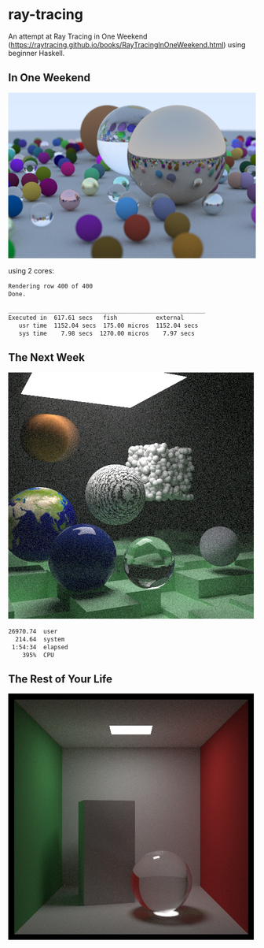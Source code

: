 # ray-tracing
An attempt at Ray Tracing in One Weekend (https://raytracing.github.io/books/RayTracingInOneWeekend.html) using beginner Haskell.

## In One Weekend
![Final image](./finalimage.png)

using 2 cores:

    Rendering row 400 of 400
    Done.

    ________________________________________________________
    Executed in  617.61 secs   fish           external
       usr time  1152.04 secs  175.00 micros  1152.04 secs
       sys time    7.98 secs  1270.00 micros    7.97 secs

## The Next Week
![Final scene](./finalScene400.png)

    26970.74  user
      214.64  system
     1:54:34  elapsed
        395%  CPU

## The Rest of Your Life
![Final scene](./cornellBox1000.png)
